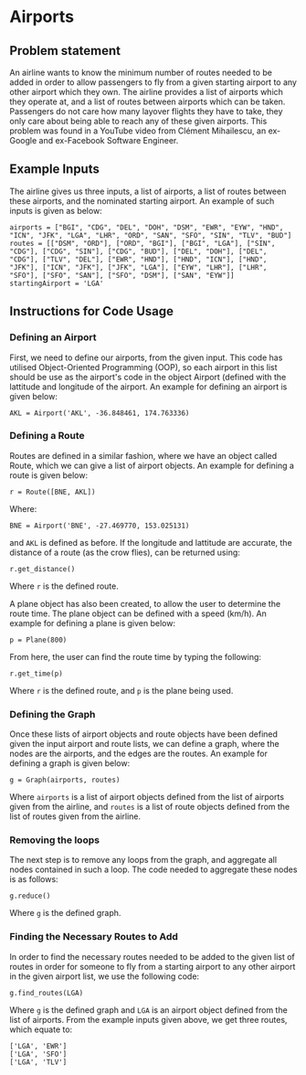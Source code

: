 # Airports #

## Problem statement ## 
An airline wants to know the minimum number of routes needed to be added in order to allow passengers to fly from a given starting airport to any other airport which they own. The airline provides a list of airports which they operate at, and a list of routes between airports which can be taken. Passengers do not care how many layover flights they have to take, they only care about being able to reach any of these given airports. This problem was found in a YouTube video from Clément Mihailescu, an ex-Google and ex-Facebook Software Engineer.

## Example Inputs ##
The airline gives us three inputs, a list of airports, a list of routes between these airports, and the nominated starting airport. An example of such inputs is given as below:

`airports = ["BGI", "CDG", "DEL", "DOH", "DSM", "EWR", "EYW", "HND", "ICN",
            "JFK", "LGA", "LHR", "ORD", "SAN", "SFO", "SIN", "TLV", "BUD"]`  
`routes = [["DSM", "ORD"],
          ["ORD", "BGI"],
          ["BGI", "LGA"],
          ["SIN", "CDG"],
          ["CDG", "SIN"],
          ["CDG", "BUD"],
          ["DEL", "DOH"],
          ["DEL", "CDG"],
          ["TLV", "DEL"],
          ["EWR", "HND"],
          ["HND", "ICN"],
          ["HND", "JFK"],
          ["ICN", "JFK"],
          ["JFK", "LGA"],
          ["EYW", "LHR"],
          ["LHR", "SFO"],
          ["SFO", "SAN"],
          ["SFO", "DSM"],
          ["SAN", "EYW"]]`  
`startingAirport = 'LGA'`  

## Instructions for Code Usage ##

### Defining an Airport ###
First, we need to define our airports, from the given input. This code has utilised Object-Oriented Programming (OOP), so each airport in this list should be use as the airport's code in the object Airport (defined with the lattitude and longitude of the airport. An example for defining an airport is given below:

`AKL = Airport('AKL', -36.848461, 174.763336)`

### Defining a Route ###
Routes are defined in a similar fashion, where we have an object called Route, which we can give a list of airport objects. An example for defining a route is given below:

`r = Route([BNE, AKL])`

Where:

`BNE = Airport('BNE', -27.469770, 153.025131)`

and `AKL` is defined as before. If the longitude and lattitude are accurate, the distance of a route (as the crow flies), can be returned using:

`r.get_distance()`

Where `r` is the defined route.

A plane object has also been created, to allow the user to determine the route time. The plane object can be defined with a speed (km/h). An example for defining a plane is given below:

`p = Plane(800)`

From here, the user can find the route time by typing the following:

`r.get_time(p)`

Where `r` is the defined route, and `p` is the plane being used.

### Defining the Graph ###
Once these lists of airport objects and route objects have been defined given the input airport and route lists, we can define a graph, where the nodes are the airports, and the edges are the routes. An example for defining a graph is given below:

`g = Graph(airports, routes)`

Where `airports` is a list of airport objects defined from the list of airports given from the airline, and `routes` is a list of route objects defined from the list of routes given from the airline.

### Removing the loops ###

The next step is to remove any loops from the graph, and aggregate all nodes contained in such a loop. The code needed to aggregate these nodes is as follows:

`g.reduce()`

Where `g` is the defined graph.

### Finding the Necessary Routes to Add ###

In order to find the necessary routes needed to be added to the given list of routes in order for someone to fly from a starting airport to any other airport in the given airport list, we use the following code:

`g.find_routes(LGA)`

Where `g` is the defined graph and `LGA` is an airport object defined from the list of airports. From the example inputs given above, we get three routes, which equate to:

`['LGA', 'EWR']`  
`['LGA', 'SFO']`  
`['LGA', 'TLV']`  
